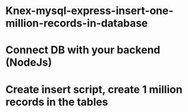 # Knex-mysql-express-insert-one-million-records-in-database
# Connect DB with your backend (NodeJs)
# Create insert script, create 1 million records in the tables
